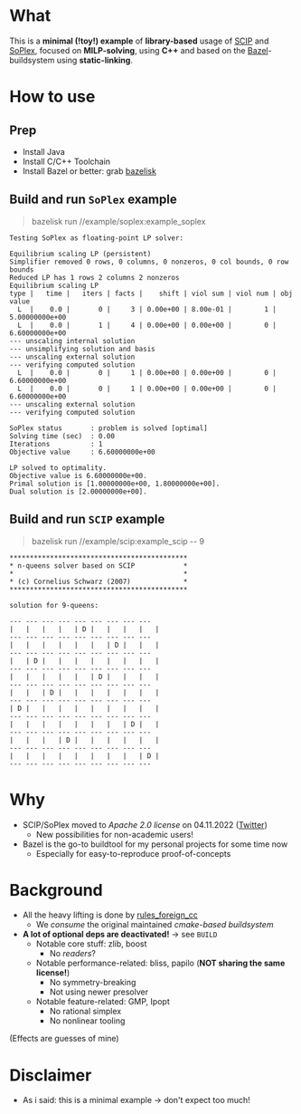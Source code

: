 # What
This is a **minimal (!toy!) example** of **library-based** usage of [SCIP](https://www.scipopt.org/) and [SoPlex](https://soplex.zib.de/), focused on **MILP-solving**, using **C++** and based on the [Bazel](https://bazel.build/)-buildsystem using **static-linking**.

# How to use

## Prep
- Install Java
- Install C/C++ Toolchain
- Install Bazel or better: grab [bazelisk](https://github.com/bazelbuild/bazelisk/releases)

## Build and run `SoPlex` example

> bazelisk run //example/soplex:example_soplex

    Testing SoPlex as floating-point LP solver:

    Equilibrium scaling LP (persistent)
    Simplifier removed 0 rows, 0 columns, 0 nonzeros, 0 col bounds, 0 row bounds
    Reduced LP has 1 rows 2 columns 2 nonzeros
    Equilibrium scaling LP
    type |   time |   iters | facts |    shift | viol sum | viol num | obj value 
      L  |    0.0 |       0 |     3 | 0.00e+00 | 8.00e-01 |        1 | 5.00000000e+00
      L  |    0.0 |       1 |     4 | 0.00e+00 | 0.00e+00 |        0 | 6.60000000e+00
    --- unscaling internal solution
    --- unsimplifying solution and basis
    --- unscaling external solution
    --- verifying computed solution
      L  |    0.0 |       0 |     1 | 0.00e+00 | 0.00e+00 |        0 | 6.60000000e+00
      L  |    0.0 |       0 |     1 | 0.00e+00 | 0.00e+00 |        0 | 6.60000000e+00
    --- unscaling external solution
    --- verifying computed solution

    SoPlex status       : problem is solved [optimal]
    Solving time (sec)  : 0.00
    Iterations          : 1
    Objective value     : 6.60000000e+00

    LP solved to optimality.
    Objective value is 6.60000000e+00.
    Primal solution is [1.00000000e+00, 1.80000000e+00].
    Dual solution is [2.00000000e+00].

## Build and run `SCIP` example

> bazelisk run //example/scip:example_scip -- 9

    ********************************************
    * n-queens solver based on SCIP            *
    *                                          *
    * (c) Cornelius Schwarz (2007)             *
    ********************************************

    solution for 9-queens:

    --- --- --- --- --- --- --- --- ---
    |   |   |   |   | D |   |   |   |   |
    --- --- --- --- --- --- --- --- ---
    |   |   |   |   |   |   | D |   |   |
    --- --- --- --- --- --- --- --- ---
    |   | D |   |   |   |   |   |   |   |
    --- --- --- --- --- --- --- --- ---
    |   |   |   |   |   | D |   |   |   |
    --- --- --- --- --- --- --- --- ---
    |   |   | D |   |   |   |   |   |   |
    --- --- --- --- --- --- --- --- ---
    | D |   |   |   |   |   |   |   |   |
    --- --- --- --- --- --- --- --- ---
    |   |   |   |   |   |   |   | D |   |
    --- --- --- --- --- --- --- --- ---
    |   |   |   | D |   |   |   |   |   |
    --- --- --- --- --- --- --- --- ---
    |   |   |   |   |   |   |   |   | D |
    --- --- --- --- --- --- --- --- ---

# Why
- SCIP/SoPlex moved to *Apache 2.0 license* on 04.11.2022 ([Twitter](https://nitter.it/timoberthold/status/1588451599906918400#m))
  - New possibilities for non-academic users!
- Bazel is the go-to buildtool for my personal projects for some time now
  - Especially for easy-to-reproduce proof-of-concepts

# Background
- All the heavy lifting is done by [rules_foreign_cc](https://github.com/bazelbuild/rules_foreign_cc)
  - We *consume* the original maintained *cmake-based buildsystem*
- **A lot of optional deps are deactivated!** -> see `BUILD`
  - Notable core stuff: zlib, boost
    - No *readers*?
  - Notable performance-related: bliss, papilo (**NOT sharing the same license!**)
    - No symmetry-breaking
    - Not using newer presolver
  - Notable feature-related: GMP, Ipopt
    - No rational simplex
    - No nonlinear tooling

(Effects are guesses of mine)

# Disclaimer
- As i said: this is a minimal example -> don't expect too much!
